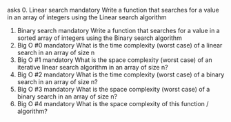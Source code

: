 asks
0. Linear search
mandatory
Write a function that searches for a value in an array of integers using the Linear search algorithm
1. Binary search
mandatory
Write a function that searches for a value in a sorted array of integers using the Binary search algorithm
2. Big O #0
mandatory
What is the time complexity (worst case) of a linear search in an array of size n
3. Big O #1
mandatory
What is the space complexity (worst case) of an iterative linear search algorithm in an array of size n?
4. Big O #2
mandatory
What is the time complexity (worst case) of a binary search in an array of size n?
5. Big O #3
mandatory
What is the space complexity (worst case) of a binary search in an array of size n?
6. Big O #4
mandatory
What is the space complexity of this function / algorithm?
